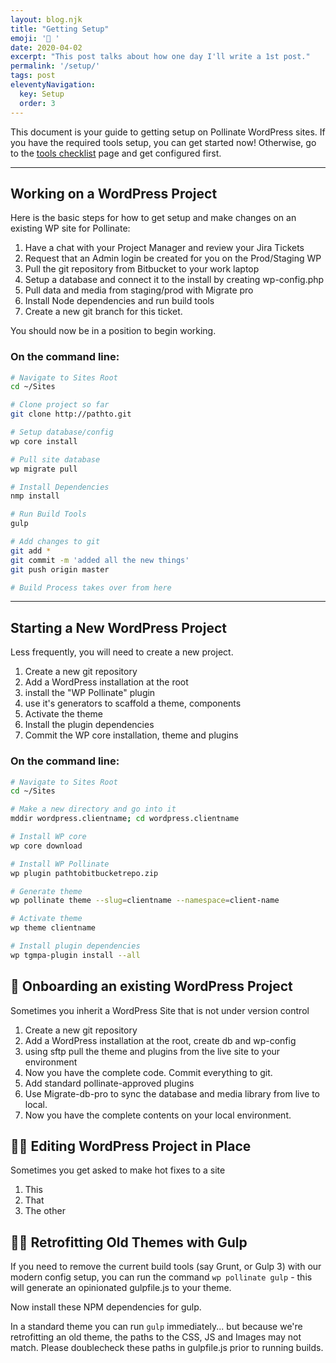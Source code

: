 ```yaml
---
layout: blog.njk
title: "Getting Setup"
emoji: '🧰 '
date: 2020-04-02
excerpt: "This post talks about how one day I'll write a 1st post."
permalink: '/setup/'
tags: post
eleventyNavigation:
  key: Setup
  order: 3
---
```


This document is your guide to getting setup on Pollinate WordPress sites. If you have the required tools setup, you can get started now! Otherwise, go to the [tools checklist](tools-checklist) page and get configured first.

<hr />

## Working on a WordPress Project
Here is the basic steps for how to get setup and make changes on an existing WP site for Pollinate:

1. Have a chat with your Project Manager and review your Jira Tickets
2. Request that an Admin login be created for you on the Prod/Staging WP
3. Pull the git repository from Bitbucket to your work laptop
4. Setup a database and connect it to the install by creating wp-config.php
5. Pull data and media from staging/prod with Migrate pro
6. Install Node dependencies and run build tools
7. Create a new git branch for this ticket. 

You should now be in a position to begin working.

### On the command line:

```bash
# Navigate to Sites Root
cd ~/Sites

# Clone project so far
git clone http://pathto.git

# Setup database/config
wp core install

# Pull site database
wp migrate pull

# Install Dependencies
nmp install

# Run Build Tools
gulp

# Add changes to git
git add *
git commit -m 'added all the new things'
git push origin master

# Build Process takes over from here

```

<hr />

## Starting a New WordPress Project
Less frequently, you will need to create a new project.

1. Create a new git repository
2. Add a WordPress installation at the root
2. install the "WP Pollinate" plugin
3. use it's generators to scaffold a theme, components
4. Activate the theme
5. Install the plugin dependencies
6. Commit the WP core installation, theme and plugins

### On the command line:

```bash
# Navigate to Sites Root
cd ~/Sites

# Make a new directory and go into it
mddir wordpress.clientname; cd wordpress.clientname

# Install WP core
wp core download

# Install WP Pollinate
wp plugin pathtobitbucketrepo.zip

# Generate theme
wp pollinate theme --slug=clientname --namespace=client-name

# Activate theme
wp theme clientname

# Install plugin dependencies
wp tgmpa-plugin install --all


```


## 🤝 Onboarding an existing WordPress Project
Sometimes you inherit a WordPress Site that is not under version control

1. Create a new git repository
2. Add a WordPress installation at the root, create db and wp-config
2. using sftp pull the theme and plugins from the live site to your environment
4. Now you have the complete code. Commit everything to git.
5. Add standard pollinate-approved plugins
6. Use Migrate-db-pro to sync the database and media library from live to local.
7. Now you have the complete contents on your local environment.




## 🏄‍♀️ Editing WordPress Project in Place
Sometimes you get asked to make hot fixes to a site

1. This
2. That
3. The other



## 🏄‍♀️ Retrofitting Old Themes with Gulp
If you need to remove the current build tools (say Grunt, or Gulp 3) with our modern config setup, you can run the command ```wp pollinate gulp``` - this will generate an opinionated gulpfile.js to your theme.

Now install these NPM dependencies for gulp.

In a standard theme you can run ```gulp``` immediately... but because we're retrofitting an old theme, the paths to the CSS, JS and Images may not match. Please doublecheck these paths in gulpfile.js prior to running builds.